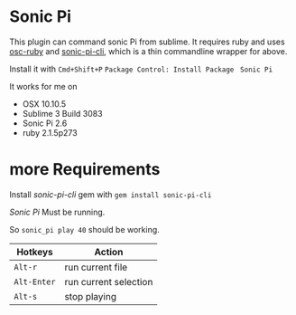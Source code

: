 # Sonic Pi
This plugin can command sonic Pi from sublime. It requires ruby and uses 
[osc-ruby](https://rubygems.org/gems/osc-ruby) and [sonic-pi-cli](https://rubygems.org/gems/sonic-pi-cli), 
which is a thin commandline wrapper for above.

Install it with `Cmd+Shift+P` `Package Control: Install Package `  `Sonic Pi`

It works for me on
* OSX 10.10.5 
* Sublime 3 Build 3083
* Sonic Pi 2.6
* ruby 2.1.5p273

# more Requirements 

Install _sonic-pi-cli_ gem with  `gem install sonic-pi-cli`

_Sonic Pi_ Must be running. 

So `sonic_pi play 40` should be working. 

|   Hotkeys   |         Action        |
|-------------|-----------------------|
| `Alt-r`     | run current file      |
| `Alt-Enter` | run current selection |
| `Alt-s`     | stop playing          |

